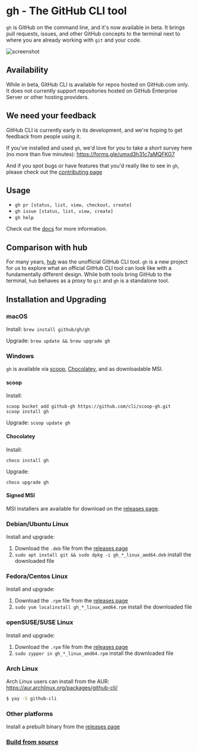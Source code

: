 # gh - The GitHub CLI tool

`gh` is GitHub on the command line, and it's now available in beta. It brings pull requests, issues, and other GitHub concepts to
the terminal next to where you are already working with `git` and your code.

![screenshot](https://user-images.githubusercontent.com/98482/73286699-9f922180-41bd-11ea-87c9-60a2d31fd0ac.png)

## Availability

While in beta, GitHub CLI is available for repos hosted on GitHub.com only. It does not currently support repositories hosted on GitHub Enterprise Server or other hosting providers.

## We need your feedback

GitHub CLI is currently early in its development, and we're hoping to get feedback from people using it.

If you've installed and used `gh`, we'd love for you to take a short survey here (no more than five minutes): https://forms.gle/umxd3h31c7aMQFKG7

And if you spot bugs or have features that you'd really like to see in `gh`, please check out the [contributing page][]

## Usage

- `gh pr [status, list, view, checkout, create]`
- `gh issue [status, list, view, create]`
- `gh help`

Check out the [docs][] for more information.


## Comparison with hub

For many years, [hub][] was the unofficial GitHub CLI tool. `gh` is a new project for us to explore
what an official GitHub CLI tool can look like with a fundamentally different design. While both
tools bring GitHub to the terminal, `hub` behaves as a proxy to `git` and `gh` is a standalone
tool.


## Installation and Upgrading

### macOS

Install: `brew install github/gh/gh`

Upgrade: `brew update && brew upgrade gh`

### Windows

`gh` is available via [scoop][], [Chocolatey][], and as downloadable MSI.

#### scoop

Install:

```
scoop bucket add github-gh https://github.com/cli/scoop-gh.git
scoop install gh
```

Upgrade: `scoop update gh`

#### Chocolatey

Install:

```
choco install gh
```

Upgrade:

```
choco upgrade gh
```

#### Signed MSI

MSI installers are available for download on the [releases page][].

### Debian/Ubuntu Linux

Install and upgrade:

1. Download the `.deb` file from the [releases page][]
2. `sudo apt install git && sudo dpkg -i gh_*_linux_amd64.deb`  install the downloaded file

### Fedora/Centos Linux

Install and upgrade:

1. Download the `.rpm` file from the [releases page][]
2. `sudo yum localinstall gh_*_linux_amd64.rpm` install the downloaded file

### openSUSE/SUSE Linux

Install and upgrade:

1. Download the `.rpm` file from the [releases page][]
2. `sudo zypper in gh_*_linux_amd64.rpm` install the downloaded file

### Arch Linux

Arch Linux users can install from the AUR: https://aur.archlinux.org/packages/github-cli/

```bash
$ yay -S github-cli
```

### Other platforms

Install a prebuilt binary from the [releases page][]

### [Build from source](/source.md)

[docs]: https://cli.github.com/manual
[scoop]: https://scoop.sh
[Chocolatey]: https://chocolatey.org
[releases page]: https://github.com/cli/cli/releases/latest
[hub]: https://github.com/github/hub
[contributing page]: https://github.com/cli/cli/blob/master/.github/CONTRIBUTING.md
